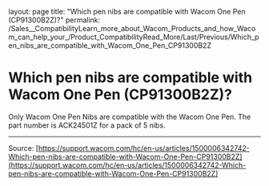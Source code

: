 layout: page
title: "Which pen nibs are compatible with Wacom One Pen (CP91300B2Z)?"
permalink: /Sales__CompatibilityLearn_more_about_Wacom_Products_and_how_Wacom_can_help_your_/Product_CompatibilityRead_More/Last/Previous/Which_pen_nibs_are_compatible_with_Wacom_One_Pen_CP91300B2Z

# Which pen nibs are compatible with Wacom One Pen (CP91300B2Z)?

Only Wacom One Pen Nibs are compatible with the Wacom One Pen. The part number is ACK24501Z for a pack of 5 nibs.

---
Source: [https://support.wacom.com/hc/en-us/articles/1500006342742-Which-pen-nibs-are-compatible-with-Wacom-One-Pen-CP91300B2Z](https://support.wacom.com/hc/en-us/articles/1500006342742-Which-pen-nibs-are-compatible-with-Wacom-One-Pen-CP91300B2Z)
